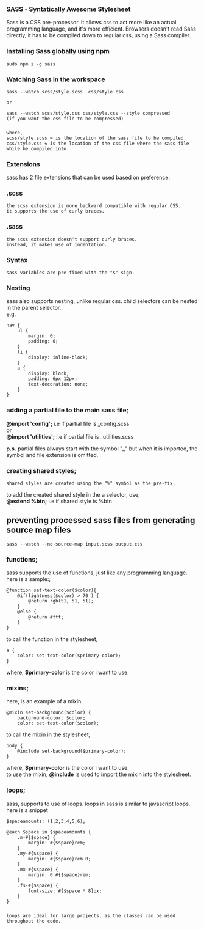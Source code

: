 ### <b>SASS - Syntatically Awesome Stylesheet</b>
Sass is a CSS pre-processor. It allows css to act more like an actual programming language, and it's more efficient.
Browsers doesn't read Sass directly, it has to be compiled down to regular css, using a Sass compiler.

### Installing Sass globally using npm
    sudo npm i -g sass

### Watching Sass in the workspace
    sass --watch scss/style.scss  css/style.css

    or 

    sass --watch scss/style.css css/style.css --style compressed
    (if you want the css file to be compressed)
###
    where,
    scss/style.scss ⇋ is the location of the sass file to be compiled.
    css/style.css ⇋ is the location of the css file where the sass file while be compiled into.

### Extensions
sass has 2 file extensions that can be used based on preference.

### .scss
    the scss extension is more backward compatible with regular CSS.
    it supports the use of curly braces.
### .sass
    the scss extension doesn't support curly braces.
    instead, it makes use of indentation.


### Syntax
    sass variables are pre-fixed with the "$" sign.

### Nesting
sass also supports nesting, unlike regular css.
child selectors can be nested in the parent selector.
<br>
e.g.

    nav {
        ul {
            margin: 0;
            padding: 0;
        }
        li {
            display: inline-block;
        }
        a {
            display: block;
            padding: 6px 12px;
            text-decoration: none;
        }
    }



### adding a partial file to the main sass file;
<b>@import 'config';</b>
i.e if partial file is _config.scss
<br>
or
<br>
<b>@import 'utilities';</b>
i.e if partial file is _utilities.scss

<b>p.s.</b> partial files always start with the symbol "_" but when it is imported, the symbol and file extension is omitted.


### creating shared styles;
    shared styles are created using the "%" symbol as the pre-fix.
to add the created shared style in the a selector, use;
<br>
<b>@extend %btn;</b>
i.e if shared style is %btn

## preventing processed sass files from generating source map files
    sass --watch --no-source-map input.scss output.css

### functions;
sass supports the use of functions, just like any programming language. here is a sample:;

    @function set-text-color($color){
        @if(lightness($color) > 70 ) {
            @return rgb(51, 51, 51);
        }
        @else {
            @return #fff;
        }
    }

to call the function in the stylesheet,

    a {
        color: set-text-color($primary-color);
    }
where, <b>$primary-color</b> is the color i want to use.


### mixins;
here, is an example of a mixin.

    @mixin set-background($color) {
        background-color: $color;
        color: set-text-color($color);

to call the mixin in the stylesheet,

    body {
        @include set-background($primary-color);
    }
where, <b>$primary-color</b> is the color i want to use.
<br>
to use the mixin, <b>@include</b> is used to import the mixin into the stylesheet.


### loops;
sass, supports to use of loops.
loops in sass is similar to javascript loops.
here is a snippet
   
    $spaceamounts: (1,2,3,4,5,6); 
<!-- this is  the variable, to be looped through -->

    @each $space in $spaceamounts {
        .m-#{$space} {
            margin: #{$space}rem;
        }
        .my-#{$space} {
            margin: #{$space}rem 0;
        }
        .mx-#{$space} {
            margin: 0 #{$space}rem;
        }
        .fs-#{$space} {
            font-size: #{$space * 8}px;
        }
    }
###
    loops are ideal for large projects, as the classes can be used throughout the code.
